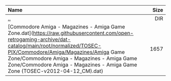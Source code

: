 |Name|Size|
|:---|---:|
|[..](../index.html)|DIR|
|[Commodore Amiga - Magazines - Amiga Game Zone.dat](https://raw.githubusercontent.com/open-retrogaming-archive/dat-catalog/main/root/normalized/TOSEC-PIX/Commodore/Amiga/Magazines/Amiga Game Zone/Commodore Amiga - Magazines - Amiga Game Zone/Commodore Amiga - Magazines - Amiga Game Zone (TOSEC-v2012-04-12_CM).dat)|1657|
